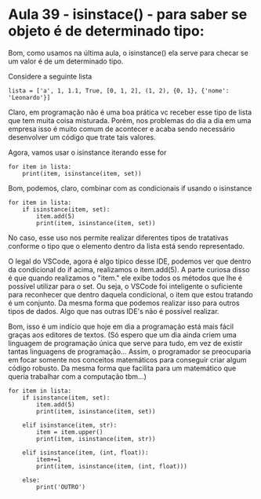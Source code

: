 # Aula 39 - isinstace() - para saber se objeto é de determinado tipo:
Bom, como usamos na última aula, o isinstance() ela serve para checar se um valor é de um determinado tipo.

Considere a seguinte lista

    lista = ['a', 1, 1.1, True, [0, 1, 2], (1, 2), {0, 1}, {'nome': 'Leonardo'}]

Claro, em programação não é uma boa prática vc receber esse tipo de lista que tem muita coisa misturada. Porém, nos problemas do dia a dia em uma empresa isso é muito comum de acontecer e acaba sendo necessário desenvolver um código que trate tais valores.

Agora, vamos usar o isinstance iterando esse for

    for item in lista:
        print(item, isinstance(item, set))

Bom, podemos, claro, combinar com as condicionais if usando o isinstance

    for item in lista:
        if isinstance(item, set):
            item.add(5)
            print(item, isinstance(item, set))

No caso, esse uso nos permite realizar diferentes tipos de tratativas conforme o tipo que o elemento dentro da lista está sendo representado.

O legal do VSCode, agora é algo típico desse IDE, podemos ver que dentro da condicional do if acima, realizamos o item.add(5). A parte curiosa disso é que quando realizamos o "item." ele exibe todos os métodos que lhe é possível utilizar para o set. Ou seja, o VSCode foi inteligente o suficiente para reconhecer que dentro daquela condicional, o item que estou tratando é um conjunto. Da mesma forma que podemos realizar isso para outros tipos de dados. Algo que nas outras IDE's não é possível realizar.

Bom, isso é um indício que hoje em dia a programação está mais fácil graças aos editores de textos. (Só espero que um dia ainda criem uma linguagem de programação única que serve para tudo, em vez de existir tantas linguagens de programação... Assim, o programador se preocuparia em focar somente nos conceitos matemáticos para conseguir criar algum código robusto. Da mesma forma que facilita para um matemático que queria trabalhar com a computação tbm...)

    for item in lista:
        if isinstance(item, set):
            item.add(5)
            print(item, isinstance(item, set))

        elif isinstance(item, str):
            item = item.upper()
            print(item, isinstance(item, str))

        elif isinstance(item, (int, float)):
            item+=1
            print(item, isinstance(item, (int, float)))

        else:
            print('OUTRO')

